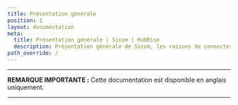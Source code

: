 ```yaml
---
title: Présentation générale
position: 1
layout: documentation
meta:
  title: Présentation générale | Sicom | HubRise
  description: Présentation générale de Sicom, les raisons de connecter votre caisse à HubRise et les fonctionnalités de l'intégration avec HubRise.
path_override: /
---
```


---

**REMARQUE IMPORTANTE :** Cette documentation est disponible <Link to="/apps/sicom" addLocalePrefix={false}>en anglais uniquement</Link>.

---
